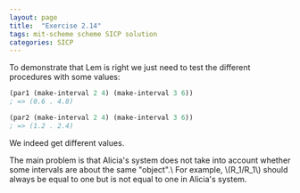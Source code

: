 ```yaml
---
layout: page
title:  "Exercise 2.14"
tags: mit-scheme scheme SICP solution
categories: SICP
---
```

To demonstrate that Lem is right we just need to test the different procedures with some values:

```scheme
(par1 (make-interval 2 4) (make-interval 3 6))
; => (0.6 . 4.8)

(par2 (make-interval 2 4) (make-interval 3 6))
; => (1.2 . 2.4)
```
We indeed get different values.

The main problem is that Alicia's system does not take into account whether some intervals are about the same "object".\\
For example, \\(R_1/R_1\\) should always be equal to one but is not equal to one in Alicia's system.
